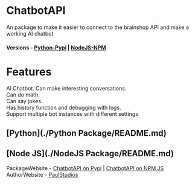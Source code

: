 # ChatbotAPI  
 An package to make it easier to connect to the brainshop API and make a working AI chatbot  
 #### Versions - [Python-Pypi](https://github.com/hilfing/ChatbotAPI#python) |  [NodeJS-NPM](https://github.com/hilfing/ChatbotAPI#node-js)
 
# Features
 AI Chatbot. Can make interesting conversations.  
 Can do math.  
 Can say jokes.  
 Has history function and debugging with logs.  
 Support multiple bot instances with different settings  
 
 ## [Python](./Python Package/README.md)  
 
 
 ## [Node JS](./NodeJS Package/README.md)  
 



 PackageWebsite - [ChatbotAPI on Pypi](https://pypi.org/project/ChatbotAPI/)  |  [ChatbotAPI on NPM JS](https://www.npmjs.com/package/chatbotapi)  
 AuthorWebsite - [PaulStudios](https://paulstudios.great-site.net)  
